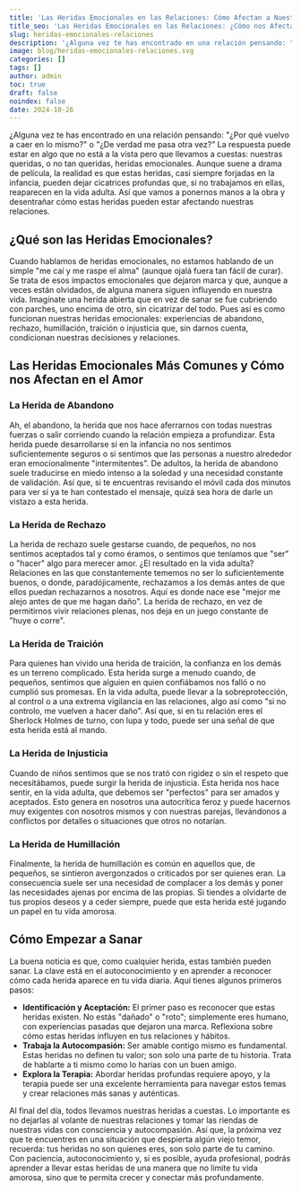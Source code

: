 ```yaml
---
title: 'Las Heridas Emocionales en las Relaciones: Cómo Afectan a Nuestra Vida Amorosa'
title_seo: 'Las Heridas Emocionales en las Relaciones: ¿Cómo nos Afectan?'
slug: heridas-emocionales-relaciones
description: '¿Alguna vez te has encontrado en una relación pensando: "¿Por qué vuelvo a caer en lo mismo?" o "¿De verdad me pasa otra vez?" La respuesta puede estar en…'
image: blog/heridas-emocionales-relaciones.svg
categories: []
tags: []
author: admin
toc: true
draft: false
noindex: false
date: 2024-10-26
---
```


¿Alguna vez te has encontrado en una relación pensando: "¿Por qué vuelvo a caer en lo mismo?" o "¿De verdad me pasa otra vez?" La respuesta puede estar en algo que no está a la vista pero que llevamos a cuestas: nuestras queridas, o no tan queridas, heridas emocionales. Aunque suene a drama de película, la realidad es que estas heridas, casi siempre forjadas en la infancia, pueden dejar cicatrices profundas que, si no trabajamos en ellas, reaparecen en la vida adulta. Así que vamos a ponernos manos a la obra y desentrañar cómo estas heridas pueden estar afectando nuestras relaciones.

## ¿Qué son las Heridas Emocionales?

Cuando hablamos de heridas emocionales, no estamos hablando de un simple "me caí y me raspe el alma" (aunque ojalá fuera tan fácil de curar). Se trata de esos impactos emocionales que dejaron marca y que, aunque a veces están olvidados, de alguna manera siguen influyendo en nuestra vida. Imagínate una herida abierta que en vez de sanar se fue cubriendo con parches, uno encima de otro, sin cicatrizar del todo. Pues así es como funcionan nuestras heridas emocionales: experiencias de abandono, rechazo, humillación, traición o injusticia que, sin darnos cuenta, condicionan nuestras decisiones y relaciones.

## Las Heridas Emocionales Más Comunes y Cómo nos Afectan en el Amor

### La Herida de Abandono

Ah, el abandono, la herida que nos hace aferrarnos con todas nuestras fuerzas o salir corriendo cuando la relación empieza a profundizar. Esta herida puede desarrollarse si en la infancia no nos sentimos suficientemente seguros o si sentimos que las personas a nuestro alrededor eran emocionalmente "intermitentes". De adultos, la herida de abandono suele traducirse en miedo intenso a la soledad y una necesidad constante de validación. Así que, si te encuentras revisando el móvil cada dos minutos para ver si ya te han contestado el mensaje, quizá sea hora de darle un vistazo a esta herida.

### La Herida de Rechazo

La herida de rechazo suele gestarse cuando, de pequeños, no nos sentimos aceptados tal y como éramos, o sentimos que teníamos que "ser" o "hacer" algo para merecer amor. ¿El resultado en la vida adulta? Relaciones en las que constantemente tememos no ser lo suficientemente buenos, o donde, paradójicamente, rechazamos a los demás antes de que ellos puedan rechazarnos a nosotros. Aquí es donde nace ese "mejor me alejo antes de que me hagan daño". La herida de rechazo, en vez de permitirnos vivir relaciones plenas, nos deja en un juego constante de "huye o corre".

### La Herida de Traición

Para quienes han vivido una herida de traición, la confianza en los demás es un terreno complicado. Esta herida surge a menudo cuando, de pequeños, sentimos que alguien en quien confiábamos nos falló o no cumplió sus promesas. En la vida adulta, puede llevar a la sobreprotección, al control o a una extrema vigilancia en las relaciones, algo así como "si no controlo, me vuelven a hacer daño". Así que, si en tu relación eres el Sherlock Holmes de turno, con lupa y todo, puede ser una señal de que esta herida está al mando.

### La Herida de Injusticia

Cuando de niños sentimos que se nos trató con rigidez o sin el respeto que necesitábamos, puede surgir la herida de injusticia. Esta herida nos hace sentir, en la vida adulta, que debemos ser "perfectos" para ser amados y aceptados. Esto genera en nosotros una autocrítica feroz y puede hacernos muy exigentes con nosotros mismos y con nuestras parejas, llevándonos a conflictos por detalles o situaciones que otros no notarían.

### La Herida de Humillación

Finalmente, la herida de humillación es común en aquellos que, de pequeños, se sintieron avergonzados o criticados por ser quienes eran. La consecuencia suele ser una necesidad de complacer a los demás y poner las necesidades ajenas por encima de las propias. Si tiendes a olvidarte de tus propios deseos y a ceder siempre, puede que esta herida esté jugando un papel en tu vida amorosa.

## Cómo Empezar a Sanar

La buena noticia es que, como cualquier herida, estas también pueden sanar. La clave está en el autoconocimiento y en aprender a reconocer cómo cada herida aparece en tu vida diaria. Aquí tienes algunos primeros pasos:

- **Identificación y Aceptación:** El primer paso es reconocer que estas heridas existen. No estás "dañado" o "roto"; simplemente eres humano, con experiencias pasadas que dejaron una marca. Reflexiona sobre cómo estas heridas influyen en tus relaciones y hábitos.
- **Trabaja la Autocompasión:** Ser amable contigo mismo es fundamental. Estas heridas no definen tu valor; son solo una parte de tu historia. Trata de hablarte a ti mismo como lo harías con un buen amigo.
- **Explora la Terapia:** Abordar heridas profundas requiere apoyo, y la terapia puede ser una excelente herramienta para navegar estos temas y crear relaciones más sanas y auténticas.

Al final del día, todos llevamos nuestras heridas a cuestas. Lo importante es no dejarlas al volante de nuestras relaciones y tomar las riendas de nuestras vidas con consciencia y autocompasión. Así que, la próxima vez que te encuentres en una situación que despierta algún viejo temor, recuerda: tus heridas no son quienes eres, son solo parte de tu camino. Con paciencia, autoconocimiento y, si es posible, ayuda profesional, podrás aprender a llevar estas heridas de una manera que no limite tu vida amorosa, sino que te permita crecer y conectar más profundamente.
